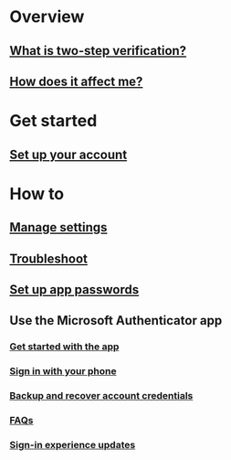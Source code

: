 # Overview
## [What is two-step verification?](../../active-directory/authentication/end-user/current/multi-factor-authentication-end-user.md)
## [How does it affect me?](../../active-directory/authentication/end-user/current/multi-factor-authentication-end-user-signin.md)

# Get started
## [Set up your account](../../active-directory/authentication/end-user/current/multi-factor-authentication-end-user-first-time.md)

# How to
## [Manage settings](../../active-directory/authentication/end-user/current/multi-factor-authentication-end-user-manage-settings.md)
## [Troubleshoot](multi-factor-authentication-end-user-troubleshoot.md)
## [Set up app passwords](../../active-directory/authentication/end-user/current/multi-factor-authentication-end-user-app-passwords.md)
## Use the Microsoft Authenticator app
### [Get started with the app](../../active-directory/authentication/end-user/current/microsoft-authenticator-app-how-to.md)
### [Sign in with your phone](../../active-directory/authentication/end-user/current/microsoft-authenticator-app-phone-signin-faq.md)
### [Backup and recover account credentials](../../active-directory/authentication/end-user/current/microsoft-authenticator-app-backup-and-recovery.md)
### [FAQs](../../active-directory/authentication/end-user/current/microsoft-authenticator-app-faq.md)
### [Sign-in experience updates](sign-in-experience-updates.md)